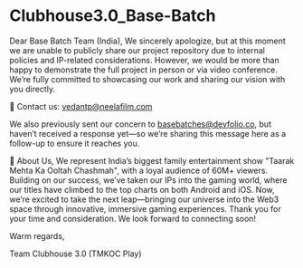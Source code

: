 # Clubhouse3.0_Base-Batch
Dear Base Batch Team (India),
We sincerely apologize, but at this moment we are unable to publicly share our project repository due to internal policies and IP-related considerations.
However, we would be more than happy to demonstrate the full project in person or via video conference. We’re fully committed to showcasing our work and sharing our vision with you directly.

📩 Contact us: vedantp@neelafilm.com

We also previously sent our concern to basebatches@devfolio.co, but haven’t received a response yet—so we’re sharing this message here as a follow-up to ensure it reaches you.


👋 About Us,
We represent India’s biggest family entertainment show "Taarak Mehta Ka Ooltah Chashmah", with a loyal audience of 60M+ viewers.
Building on our success, we’ve taken our IPs into the gaming world, where our titles have climbed to the top charts on both Android and iOS. Now, we’re excited to take the next leap—bringing our universe into the Web3 space through innovative, immersive gaming experiences.
Thank you for your time and consideration. We look forward to connecting soon!

Warm regards,

Team Clubhouse 3.0 (TMKOC Play)
